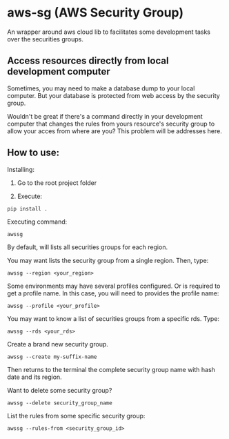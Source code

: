 # aws-sg (AWS Security Group)

An wrapper around aws cloud lib to facilitates some development tasks over the securities groups.

## Access resources directly from local development computer

Sometimes, you may need to make a database dump to your local computer. But your database is protected from web access by the security group.

Wouldn't be great if there's a command directly in your development computer that changes the rules from yours resource's security group to allow your acces from where are you? This problem will be addresses here.

## How to use:

Installing:

1. Go to the root project folder

2. Execute:
```
pip install .
```

Executing command:

```
awssg
```

By default, will lists all securities groups for each region.

You may want lists the security group from a single region. Then, type:

```
awssg --region <your_region>
```

Some environments may have several profiles configured. Or is required to get a profile name. In this case, you will need to provides the profile name:

```
awssg --profile <your_profile>
```

You may want to know a list of securities groups from a specific rds. Type:

```
awssg --rds <your_rds>
```

Create a brand new security group.

```
awssg --create my-suffix-name
```
Then returns to the terminal the complete security group name with hash date and its region.

Want to delete some security group?
```
awssg --delete security_group_name
```

List the rules from some specific security group:

```
awssg --rules-from <security_group_id>
```

